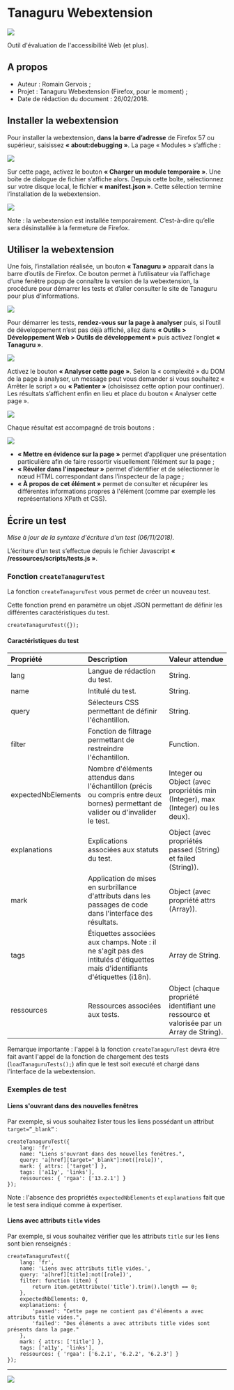 # Tanaguru Webextension

![](README/tanaguru.png)

Outil d'évaluation de l'accessibilité Web (et plus).

## A propos

* Auteur : Romain Gervois ;
* Projet : Tanaguru Webextension (Firefox, pour le moment) ;
* Date de rédaction du document : 26/02/2018.

## Installer la webextension

Pour installer la webextension, **dans la barre d’adresse** de Firefox 57 ou supérieur, saisissez **« about:debugging »**. La page « Modules » s’affiche :

![](README/install1.png)

Sur cette page, activez le bouton **« Charger un module temporaire »**. Une boîte de dialogue de fichier s’affiche alors. Depuis cette boîte, sélectionnez sur votre disque local, le fichier **« manifest.json »**. Cette sélection termine l’installation de la webextension.

![](README/install2.png)

Note : la webextension est installée temporairement. C’est-à-dire qu’elle sera désinstallée à la fermeture de Firefox.

## Utiliser la webextension

Une fois, l’installation réalisée, un bouton **« Tanaguru »** apparait dans la barre d’outils de Firefox. Ce bouton permet à l’utilisateur via l’affichage d’une fenêtre popup de connaître la version de la webextension, la procédure pour démarrer les tests et d’aller consulter le site de Tanaguru pour plus d’informations.

![](README/use1.png)

Pour démarrer les tests, **rendez-vous sur la page à analyser** puis, si l’outil de développement n’est pas déjà affiché, allez dans **« Outils > Développement Web > Outils de développement »** puis activez l’onglet **« Tanaguru »**.

![](README/use2.png)

Activez le bouton **« Analyser cette page »**. Selon la « complexité » du DOM de la page à analyser, un message peut vous demander si vous souhaitez « Arrêter le script » ou **« Patienter »** (choisissez cette option pour continuer). Les résultats s’affichent enfin en lieu et place du bouton « Analyser cette page ».

![](README/use3.png)

Chaque résultat est accompagné de trois boutons :

![](README/use4.png)

* **« Mettre en évidence sur la page »** permet d’appliquer une présentation particulière afin de faire ressortir visuellement l’élément sur la page ;
* **« Révéler dans l'inspecteur »** permet d'identifier et de sélectionner le nœud HTML correspondant dans l’inspecteur de la page ;
* **« À propos de cet élément »** permet de consulter et récupérer les différentes informations propres à l'élément (comme par exemple les représentations XPath et CSS).

## Écrire un test

*Mise à jour de la syntaxe d'écriture d'un test (06/11/2018).*

L’écriture d’un test s’effectue depuis le fichier Javascript **« /ressources/scripts/tests.js »**.

### Fonction `createTanaguruTest`

La fonction `createTanaguruTest` vous permet de créer un nouveau test.

Cette fonction prend en paramètre un objet JSON permettant de définir les différentes caractéristiques du test.

```
createTanaguruTest({});
```
#### Caractéristiques du test

| Propriété | Description | Valeur attendue |
| :-- | :-- | :-- |
| lang | Langue de rédaction du test. | String. |
| name | Intitulé du test. | String. |
| query | Sélecteurs CSS permettant de définir l'échantillon. | String. |
| filter | Fonction de filtrage permettant de restreindre l'échantillon. | Function. |
| expectedNbElements | Nombre d'éléments attendus dans l'échantillon (précis ou compris entre deux bornes) permettant de valider ou d'invalider le test. | Integer ou Object (avec propriétés min (Integer), max (Integer) ou les deux). |
| explanations | Explications associées aux statuts du test. | Object (avec propriétés passed (String) et failed (String)). |
| mark | Application de mises en surbrillance d'attributs dans les passages de code dans l'interface des résultats. | Object (avec propriété attrs (Array)). |
| tags | Étiquettes associées aux champs. Note : il ne s'agit pas des intitulés d'étiquettes mais d'identifiants d'étiquettes (i18n). | Array de String. |
| ressources | Ressources associées aux tests. | Object (chaque propriété identifiant une ressource et valorisée par un Array de String). |

Remarque importante : l'appel à la fonction `createTanaguruTest` devra être fait avant l'appel de la fonction de chargement des tests (`loadTanaguruTests();`) afin que le test soit executé et chargé dans l'interface de la webextension.

### Exemples de test

#### Liens s'ouvrant dans des nouvelles fenêtres

Par exemple, si vous souhaitez lister tous les liens possédant un attribut `target=“_blank“` :

````
createTanaguruTest({
	lang: 'fr',
	name: "Liens s'ouvrant dans des nouvelles fenêtres.",
	query: 'a[href][target="_blank"]:not([role])',
	mark: { attrs: ['target'] },
	tags: ['a11y', 'links'],
	ressources: { 'rgaa': ['13.2.1'] }
});
````

Note : l'absence des propriétés ``expectedNbElements`` et ``explanations`` fait que le test sera indiqué comme à expertiser.

#### Liens avec attributs ``title`` vides

Par exemple, si vous souhaitez vérifier que les attributs ``title`` sur les liens sont bien renseignés :

````
createTanaguruTest({
	lang: 'fr',
	name: 'Liens avec attributs title vides.',
	query: 'a[href][title]:not([role])',
	filter: function (item) {
		return item.getAttribute('title').trim().length == 0;
	},
	expectedNbElements: 0,
	explanations: {
		'passed': "Cette page ne contient pas d'éléments a avec attributs title vides.",
		'failed': "Des éléments a avec attributs title vides sont présents dans la page."
	},
	mark: { attrs: ['title'] },
	tags: ['a11y', 'links'],
	ressources: { 'rgaa': ['6.2.1', '6.2.2', '6.2.3'] }
});
`````

---

![](README/write.png)
